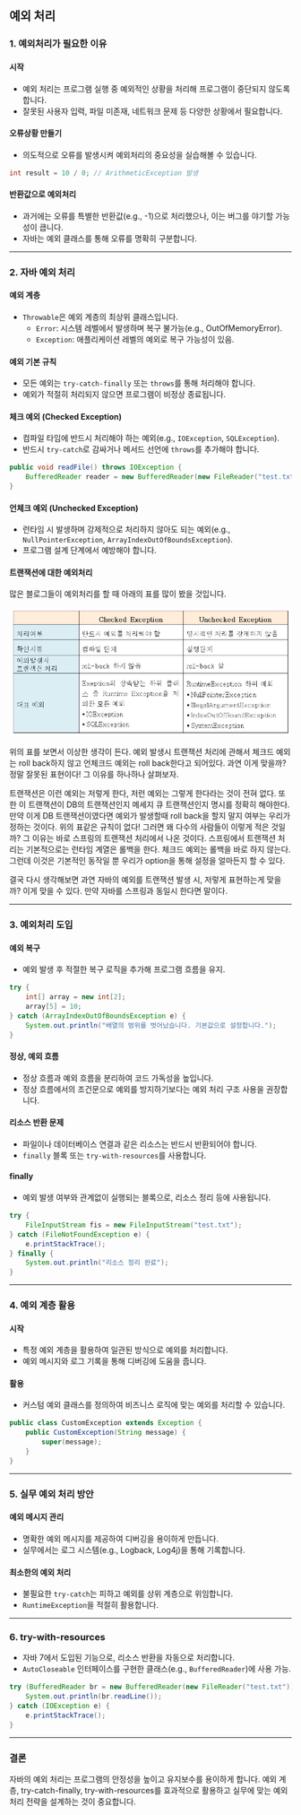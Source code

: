 ## 예외 처리

### 1. 예외처리가 필요한 이유

#### 시작
- 예외 처리는 프로그램 실행 중 예외적인 상황을 처리해 프로그램이 중단되지 않도록 합니다.
- 잘못된 사용자 입력, 파일 미존재, 네트워크 문제 등 다양한 상황에서 필요합니다.

#### 오류상황 만들기
- 의도적으로 오류를 발생시켜 예외처리의 중요성을 실습해볼 수 있습니다.

```java
int result = 10 / 0; // ArithmeticException 발생
```

#### 반환값으로 예외처리
- 과거에는 오류를 특별한 반환값(e.g., -1)으로 처리했으나, 이는 버그를 야기할 가능성이 큽니다.
- 자바는 예외 클래스를 통해 오류를 명확히 구분합니다.

---

### 2. 자바 예외 처리

#### 예외 계층
- `Throwable`은 예외 계층의 최상위 클래스입니다.
  - `Error`: 시스템 레벨에서 발생하며 복구 불가능(e.g., OutOfMemoryError).
  - `Exception`: 애플리케이션 레벨의 예외로 복구 가능성이 있음.

#### 예외 기본 규칙
- 모든 예외는 `try-catch-finally` 또는 `throws`를 통해 처리해야 합니다.
- 예외가 적절히 처리되지 않으면 프로그램이 비정상 종료됩니다.

#### 체크 예외 (Checked Exception)
- 컴파일 타임에 반드시 처리해야 하는 예외(e.g., `IOException`, `SQLException`).
- 반드시 `try-catch`로 감싸거나 메서드 선언에 `throws`를 추가해야 합니다.

```java
public void readFile() throws IOException {
    BufferedReader reader = new BufferedReader(new FileReader("test.txt"));
}
```

#### 언체크 예외 (Unchecked Exception)
- 런타임 시 발생하며 강제적으로 처리하지 않아도 되는 예외(e.g., `NullPointerException`, `ArrayIndexOutOfBoundsException`).
- 프로그램 설계 단계에서 예방해야 합니다.

#### 트랜잭션에 대한 예외처리

많은 블로그들이 예외처리를 할 때 아래의 표를 많이 봤을 것입니다.

![레퍼런스](./assets/reference01.png)

위의 표를 보면서 이상한 생각이 든다. 예외 발생시 트랜잭션 처리에 관해서 체크드 예외는 roll back하지 않고 언체크드 예외는 roll back한다고 되어있다.
과연 이게 맞을까? 정말 잘못된 표현이다! 그 이유를 하나하나 살펴보자.

트랜잭션은 이런 예외는 저렇게 한다, 저런 예외는 그렇게 한다라는 것이 전혀 없다. 또한 이 트랜잭션이 DB의 트랜잭션인지 메세지 큐 트랜잭션인지 명시를 정확히 해야한다.
만약 이게 DB 트랜잭션이였다면 예외가 발생할때 roll back을 할지 말지 여부는 우리가 정하는 것이다. 위의 표같은 규칙이 없다!
그러면 왜 다수의 사람들이 이렇게 적은 것일까? 그 이유는 바로 스프링의 트랜잭션 처리에서 나온 것이다. 스프링에서 트랜잭션 처리는 기본적으로는 런타임 계열은 롤백을 한다. 체크드 예외는 롤백을 바로 하지 않는다.
그런데 이것은 기본적인 동작일 뿐 우리가 option을 통해 설정을 얼마든지 할  수 있다.

결국 다시 생각해보면 과연 자바의 예외를 트랜잭션 발생 시, 저렇게 표현하는게 맞을까? 이게 맞을 수 있다. 만약 자바를 스프링과 동일시 한다면 말이다.

---

### 3. 예외처리 도입

#### 예외 복구
- 예외 발생 후 적절한 복구 로직을 추가해 프로그램 흐름을 유지.

```java
try {
    int[] array = new int[2];
    array[5] = 10;
} catch (ArrayIndexOutOfBoundsException e) {
    System.out.println("배열의 범위를 벗어났습니다. 기본값으로 설정합니다.");
}
```

#### 정상, 예외 흐름
- 정상 흐름과 예외 흐름을 분리하여 코드 가독성을 높입니다.
- 정상 흐름에서의 조건문으로 예외를 방지하기보다는 예외 처리 구조 사용을 권장합니다.

#### 리소스 반환 문제
- 파일이나 데이터베이스 연결과 같은 리소스는 반드시 반환되어야 합니다.
- `finally` 블록 또는 `try-with-resources`를 사용합니다.

#### finally
- 예외 발생 여부와 관계없이 실행되는 블록으로, 리소스 정리 등에 사용됩니다.

```java
try {
    FileInputStream fis = new FileInputStream("test.txt");
} catch (FileNotFoundException e) {
    e.printStackTrace();
} finally {
    System.out.println("리소스 정리 완료");
}
```

---

### 4. 예외 계층 활용

#### 시작
- 특정 예외 계층을 활용하여 일관된 방식으로 예외를 처리합니다.
- 예외 메시지와 로그 기록을 통해 디버깅에 도움을 줍니다.

#### 활용
- 커스텀 예외 클래스를 정의하여 비즈니스 로직에 맞는 예외를 처리할 수 있습니다.

```java
public class CustomException extends Exception {
    public CustomException(String message) {
        super(message);
    }
}
```

---

### 5. 실무 예외 처리 방안

#### 예외 메시지 관리
- 명확한 예외 메시지를 제공하여 디버깅을 용이하게 만듭니다.
- 실무에서는 로그 시스템(e.g., Logback, Log4j)을 통해 기록합니다.

#### 최소한의 예외 처리
- 불필요한 `try-catch`는 피하고 예외를 상위 계층으로 위임합니다.
- `RuntimeException`을 적절히 활용합니다.

---

### 6. try-with-resources
- 자바 7에서 도입된 기능으로, 리소스 반환을 자동으로 처리합니다.
- `AutoCloseable` 인터페이스를 구현한 클래스(e.g., `BufferedReader`)에 사용 가능.

```java
try (BufferedReader br = new BufferedReader(new FileReader("test.txt"))) {
    System.out.println(br.readLine());
} catch (IOException e) {
    e.printStackTrace();
}
```

---

### 결론

자바의 예외 처리는 프로그램의 안정성을 높이고 유지보수를 용이하게 합니다. 예외 계층, try-catch-finally, try-with-resources를 효과적으로 활용하고 실무에 맞는 예외 처리 전략을 설계하는 것이 중요합니다.